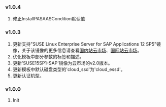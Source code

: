 ### v1.0.4
1. 修正InstallPASAASCondition默认值

### v1.0.3 
 1. 更新支持"SUSE Linux Enterprise Server for SAP Applications 12 SP5"镜像，关于该镜像的更多信息请查看[国内站云市场](https://market.aliyun.com/products/57742013/cmjj00043113.html)、[国际站云市场](https://marketplace.alibabacloud.com/products/56732001/_em_SUSE_em_em_Linux_em_em_Enterprise_em_em_Server_em_for_SAP_Applications_12_SP5-sgcmjj00024959.html)。
 2. 优化模板中部分参数的标签和描述。
 3. 更新'SUSE15SP1-SAP'镜像为云市场的v2.0版本。
 4. 更新模板中默认磁盘类型的'cloud_ssd'为'cloud_essd'。
 5. 更新认证机型。

### v1.0.0
1. Init
